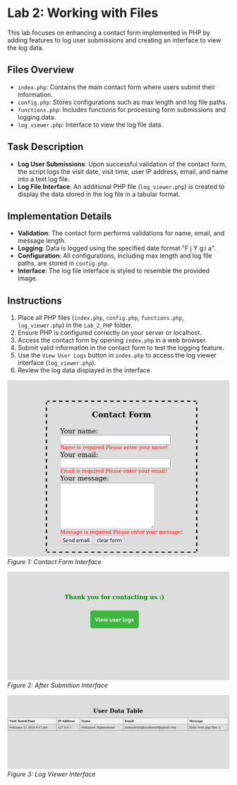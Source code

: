 # Lab 2: Working with Files

This lab focuses on enhancing a contact form implemented in PHP by adding features to log user submissions and creating an interface to view the log data.

## Files Overview
- `index.php`: Contains the main contact form where users submit their information.
- `config.php`: Stores configurations such as max length and log file paths.
- `functions.php`: Includes functions for processing form submissions and logging data.
- `log_viewer.php`: Interface to view the log file data.

## Task Description
- **Log User Submissions**: Upon successful validation of the contact form, the script logs the visit date, visit time, user IP address, email, and name into a text log file.
- **Log File Interface**: An additional PHP file (`log_viewer.php`) is created to display the data stored in the log file in a tabular format.
  
## Implementation Details
- **Validation**: The contact form performs validations for name, email, and message length.
- **Logging**: Data is logged using the specified date format "F j Y g:i a".
- **Configuration**: All configurations, including max length and log file paths, are stored in `config.php`.
- **Interface**: The log file interface is styled to resemble the provided image.
  
## Instructions
1. Place all PHP files (`index.php`, `config.php`, `functions.php`, `log_viewer.php`) in the `Lab_2_PHP` folder.
2. Ensure PHP is configured correctly on your server or localhost.
3. Access the contact form by opening `index.php` in a web browser.
4. Submit valid information in the contact form to test the logging feature.
5. Use the `View User Logs` button in `index.php` to access the log viewer interface (`log_viewer.php`).
6. Review the log data displayed in the interface.


![Contact Form](images/contact_form.png)
*Figure 1: Contact Form Interface*

![After Submition](images/after_submit.png)
*Figure 2: After Submition Interface*

![Log Viewer](images/user_data.png)
*Figure 3: Log Viewer Interface*
